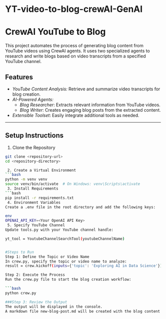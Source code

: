 # YT-video-to-blog-crewAI-GenAI

# CrewAI YouTube to Blog  

This project automates the process of generating blog content from YouTube videos using CrewAI agents. It uses two specialized agents to research and write blogs based on video transcripts from a specified YouTube channel.

## Features
- *YouTube Content Analysis:* Retrieve and summarize video transcripts for blog creation.
- *AI-Powered Agents:* 
  - *Blog Researcher*: Extracts relevant information from YouTube videos.
  - *Blog Writer*: Creates engaging blog posts from the extracted content.
- *Extensible Toolset*: Easily integrate additional tools as needed.

---

## Setup Instructions  

 1. Clone the Repository  
```bash
git clone <repository-url>
cd <repository-directory>

 2. Create a Virtual Environment
```bash
python -m venv venv
source venv/bin/activate  # On Windows: venv\Scripts\activate
 3. Install Requirements
```bash
pip install -r requirements.txt
 4. Environment Variables
Create a .env file in the root directory and add the following keys:

env
OPENAI_API_KEY=<Your OpenAI API Key>
 5. Specify YouTube Channel
Update tools.py with your YouTube channel handle:

yt_tool = YoutubeChannelSearchTool(youtubeChannelName)


#Steps to Run
Step 1: Define the Topic or Video Name
In crew.py, specify the topic or video name to analyze:
result = crew.kickoff(inputs={'topic': 'Exploring AI in Data Science'})

Step 2: Execute the Process
Run the crew.py file to start the blog creation workflow:

```bash
python crew.py

###Step 3: Review the Output
The output will be displayed in the console.
A markdown file new-blog-post.md will be created with the blog content.
